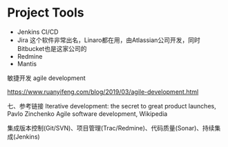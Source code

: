 # Project Tools

* Jenkins CI/CD
* Jira 这个软件非常出名，Linaro都在用，由Atlassian公司开发，同时Bitbucket也是这家公司的
* Redmine
* Mantis





敏捷开发 agile development 

https://www.ruanyifeng.com/blog/2019/03/agile-development.html

七、参考链接
Iterative development: the secret to great product launches, Pavlo Zinchenko
Agile software development, Wikipedia



集成版本控制(Git/SVN)、项目管理(Trac/Redmine)、代码质量(Sonar)、持续集成(Jenkins)
